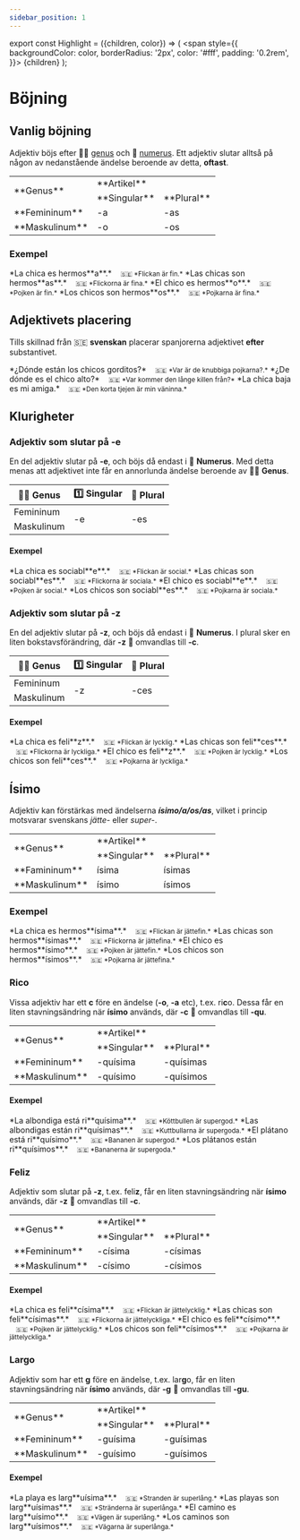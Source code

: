 ```yaml
---
sidebar_position: 1
---
```


export const Highlight = ({children, color}) => (
  <span
    style={{
      backgroundColor: color,
      borderRadius: '2px',
      color: '#fff',
      padding: '0.2rem',
    }}>
    {children}
  </span>
);

# <Highlight color="var(--highlight)">Böjning</Highlight>

## <Highlight color="#ff4802">Vanlig böjning</Highlight>

Adjektiv böjs efter 👱‍♀️ [genus](/docs/Substantiv/Genus) och 🔢 [numerus](/docs/Substantiv/Numerus). Ett adjektiv slutar alltså på någon av nedanstående ändelse beroende av detta, **oftast**. 


<table>
  <tbody>
    <tr>
      <td rowspan="2">**Genus**</td>
      <td colspan="2">**Artikel**</td>
    </tr>
    <tr>
      <td>**Singular**</td>
      <td>**Plural**</td>
    </tr>
    <tr>
      <td>**Femininum**</td>
      <td><div style={{ border: '4px solid var(--highlight)', padding: '10px', fontSize: '20px', fontWeight: 'bold', borderRadius: '5px', color: 'var(--highlight)', textAlign: 'center' }}> -a </div></td>
      <td><div style={{ border: '4px solid var(--highlight)', padding: '10px', fontSize: '20px', fontWeight: 'bold', borderRadius: '5px', color: 'var(--highlight)', textAlign: 'center' }}> -as </div></td>
    </tr>
      <td>**Maskulinum**</td>
      <td><div style={{ border: '4px solid var(--highlight)', padding: '10px', fontSize: '20px', fontWeight: 'bold', borderRadius: '5px', color: 'var(--highlight)', textAlign: 'center' }}> -o </div></td>
      <td><div style={{ border: '4px solid var(--highlight)', padding: '10px', fontSize: '20px', fontWeight: 'bold', borderRadius: '5px', color: 'var(--highlight)', textAlign: 'center' }}> -os </div></td>
  </tbody>
</table>

### <Highlight color="#ff4802">Exempel</Highlight>

<div class="custom-quote">  
*La chica es hermos**a**.*    
&nbsp;&nbsp;&nbsp;<small>🇸🇪 *Flickan är fin.*</small>    
*Las chicas son hermos**as**.*     
&nbsp;&nbsp;&nbsp;<small>🇸🇪 *Flickorna är fina.*</small>    
*El chico es hermos**o**.*     
&nbsp;&nbsp;&nbsp;<small>🇸🇪 *Pojken är fin.*</small>    
*Los chicos son hermos**os**.*     
&nbsp;&nbsp;&nbsp;<small>🇸🇪 *Pojkarna är fina.*</small>    
</div>

## <Highlight color="#ff4802">Adjektivets placering</Highlight>

Tills skillnad från 🇸🇪 **svenskan** placerar spanjorerna adjektivet **efter** substantivet. 

<div class="custom-quote">  
*¿Dónde están los chicos gorditos?*     
&nbsp;&nbsp;&nbsp;<small>🇸🇪 *Var är de knubbiga pojkarna?.*</small>    
*¿De dónde es el chico alto?*    
&nbsp;&nbsp;&nbsp;<small>🇸🇪 *Var kommer den långe killen från?*</small>    
*La chica baja es mi amiga.*    
&nbsp;&nbsp;&nbsp;<small>🇸🇪 *Den korta tjejen är min väninna.*</small>       
</div>

## <Highlight color="#ff4802">Klurigheter</Highlight>

### <Highlight color="#ff4802">Adjektiv som slutar på -e</Highlight>

En del adjektiv slutar på **-e**, och böjs då endast i 🔢 **Numerus**. Med detta menas att adjektivet inte får en annorlunda ändelse beroende av 👱‍♀️ **Genus**.

<table>
  <thead>
    <tr>
      <th>👱‍♀️ Genus</th>
      <th>1️⃣ Singular</th>
      <th>🔢 Plural</th>
    </tr>
  </thead>
  <tbody>
    <tr>
      <td>Femininum</td>
      <td rowspan="2"><div style={{ border: '4px solid var(--highlight)', padding: '10px', fontSize: '20px', fontWeight: 'bold', borderRadius: '5px', color: 'var(--highlight)', textAlign: 'center' }}> -e </div></td>
      <td rowspan="2"><div style={{ border: '4px solid var(--highlight)', padding: '10px', fontSize: '20px', fontWeight: 'bold', borderRadius: '5px', color: 'var(--highlight)', textAlign: 'center' }}> -es </div></td>
    </tr>
    <tr>
      <td>Maskulinum</td>
    </tr>
  </tbody>
</table>

#### <Highlight color="#ff4802">Exempel</Highlight>

<div class="custom-quote">  
*La chica es sociabl**e**.*     
&nbsp;&nbsp;&nbsp;<small>🇸🇪 *Flickan är social.*</small>    
*Las chicas son sociabl**es**.*    
&nbsp;&nbsp;&nbsp;<small>🇸🇪 *Flickorna är sociala.*</small>    
*El chico es sociabl**e**.*    
&nbsp;&nbsp;&nbsp;<small>🇸🇪 *Pojken är social.*</small>    
*Los chicos son sociabl**es**.*    
&nbsp;&nbsp;&nbsp;<small>🇸🇪 *Pojkarna är sociala.*</small>    
</div>

### <Highlight color="#ff4802">Adjektiv som slutar på -z</Highlight>

En del adjektiv slutar på **-z**, och böjs då endast i 🔢 **Numerus**. I plural sker en liten bokstavsförändring, där **-z** 🔀 omvandlas till **-c**.

<table>
  <thead>
    <tr>
      <th>👱‍♀️ Genus</th>
      <th>1️⃣ Singular</th>
      <th>🔢 Plural</th>
    </tr>
  </thead>
  <tbody>
    <tr>
      <td>Femininum</td>
      <td rowspan="2"><div style={{ border: '4px solid var(--highlight)', padding: '10px', fontSize: '20px', fontWeight: 'bold', borderRadius: '5px', color: 'var(--highlight)', textAlign: 'center' }}> -z </div></td>
      <td rowspan="2"><div style={{ border: '4px solid var(--highlight)', padding: '10px', fontSize: '20px', fontWeight: 'bold', borderRadius: '5px', color: 'var(--highlight)', textAlign: 'center' }}> -ces </div></td>
    </tr>
    <tr>
      <td>Maskulinum</td>
    </tr>
  </tbody>
</table>


#### <Highlight color="#ff4802">Exempel</Highlight>

<div class="custom-quote">  
*La chica es feli**z**.*    
&nbsp;&nbsp;&nbsp;<small>🇸🇪 *Flickan är lycklig.*</small>    
*Las chicas son feli**ces**.*    
&nbsp;&nbsp;&nbsp;<small>🇸🇪 *Flickorna är lyckliga.*</small>    
*El chico es feli**z**.*    
&nbsp;&nbsp;&nbsp;<small>🇸🇪 *Pojken är lycklig.*</small>    
*Los chicos son feli**ces**.*    
&nbsp;&nbsp;&nbsp;<small>🇸🇪 *Pojkarna är lyckliga.*</small>    
</div>


## <Highlight color="#ff4802">Ísimo</Highlight>

Adjektiv kan förstärkas med ändelserna ***ísimo/a/os/as***, vilket i princip motsvarar svenskans *jätte-* eller *super-*.

<table>
  <tbody>
    <tr>
      <td rowspan="2">**Genus**</td>
      <td colspan="2">**Artikel**</td>
    </tr>
    <tr>
      <td>**Singular**</td>
      <td>**Plural**</td>
    </tr>
    <tr>
      <td>**Famininum**</td>
      <td><div style={{ border: '4px solid var(--highlight)', padding: '10px', fontSize: '20px', fontWeight: 'bold', borderRadius: '5px', color: 'var(--highlight)', textAlign: 'center' }}> ísima </div></td>
      <td><div style={{ border: '4px solid var(--highlight)', padding: '10px', fontSize: '20px', fontWeight: 'bold', borderRadius: '5px', color: 'var(--highlight)', textAlign: 'center' }}> ísimas </div></td>
    </tr>
      <td>**Maskulinum**</td>
      <td><div style={{ border: '4px solid var(--highlight)', padding: '10px', fontSize: '20px', fontWeight: 'bold', borderRadius: '5px', color: 'var(--highlight)', textAlign: 'center' }}> ísimo </div></td>
      <td><div style={{ border: '4px solid var(--highlight)', padding: '10px', fontSize: '20px', fontWeight: 'bold', borderRadius: '5px', color: 'var(--highlight)', textAlign: 'center' }}> ísimos </div></td>
  </tbody>
</table>

### <Highlight color="#ff4802">Exempel</Highlight>

<div class="custom-quote">  
*La chica es hermos**ísima**.*    
&nbsp;&nbsp;&nbsp;<small>🇸🇪 *Flickan är jättefin.*</small>    
*Las chicas son hermos**ísimas**.*    
&nbsp;&nbsp;&nbsp;<small>🇸🇪 *Flickorna är jättefina.*</small>    
*El chico es hermos**ísimo**.*    
&nbsp;&nbsp;&nbsp;<small>🇸🇪 *Pojken är jättefin.*</small>    
*Los chicos son hermos**ísimos**.*    
&nbsp;&nbsp;&nbsp;<small>🇸🇪 *Pojkarna är jättefina.*</small>    
</div>

### <Highlight color="#ff4802">Rico</Highlight>

Vissa adjektiv har ett **c** före en ändelse (**-o**, **-a** etc), t.ex. ri**c**o. Dessa får en liten stavningsändring när **ísimo** används, där **-c** 🔀 omvandlas till **-qu**.

<table>
  <tbody>
    <tr>
      <td rowspan="2">**Genus**</td>
      <td colspan="2">**Artikel**</td>
    </tr>
    <tr>
      <td>**Singular**</td>
      <td>**Plural**</td>
    </tr>
    <tr>
      <td>**Femininum**</td>
      <td><div style={{ border: '4px solid var(--highlight)', padding: '10px', fontSize: '20px', fontWeight: 'bold', borderRadius: '5px', color: 'var(--highlight)', textAlign: 'center' }}> -quísima </div></td>
      <td><div style={{ border: '4px solid var(--highlight)', padding: '10px', fontSize: '20px', fontWeight: 'bold', borderRadius: '5px', color: 'var(--highlight)', textAlign: 'center' }}> -quísimas </div></td>
    </tr>
      <td>**Maskulinum**</td>
      <td><div style={{ border: '4px solid var(--highlight)', padding: '10px', fontSize: '20px', fontWeight: 'bold', borderRadius: '5px', color: 'var(--highlight)', textAlign: 'center' }}> -quísimo </div></td>
      <td><div style={{ border: '4px solid var(--highlight)', padding: '10px', fontSize: '20px', fontWeight: 'bold', borderRadius: '5px', color: 'var(--highlight)', textAlign: 'center' }}> -quísimos </div></td>
  </tbody>
</table>

#### <Highlight color="#ff4802">Exempel</Highlight>

<div class="custom-quote">  
*La albondiga está ri**quísima**.*    
&nbsp;&nbsp;&nbsp;<small>🇸🇪 *Köttbullen är supergod.*</small>    
*Las albondigas están ri**quísimas**.*    
&nbsp;&nbsp;&nbsp;<small>🇸🇪 *Kuttbullarna är supergoda.*</small>    
*El plátano está ri**quísimo**.*    
&nbsp;&nbsp;&nbsp;<small>🇸🇪 *Bananen är supergod.*</small>    
*Los plátanos están ri**quísimos**.*    
&nbsp;&nbsp;&nbsp;<small>🇸🇪 *Bananerna är supergoda.*</small>    
</div>

### <Highlight color="#ff4802">Feliz</Highlight>

Adjektiv som slutar på **-z**, t.ex. feli**z**, får en liten stavningsändring när **ísimo** används, där **-z** 🔀 omvandlas till **-c**.

<table>
  <tbody>
    <tr>
      <td rowspan="2">**Genus**</td>
      <td colspan="2">**Artikel**</td>
    </tr>
    <tr>
      <td>**Singular**</td>
      <td>**Plural**</td>
    </tr>
    <tr>
      <td>**Femininum**</td>
      <td><div style={{ border: '4px solid var(--highlight)', padding: '10px', fontSize: '20px', fontWeight: 'bold', borderRadius: '5px', color: 'var(--highlight)', textAlign: 'center' }}> -císima </div></td>
      <td><div style={{ border: '4px solid var(--highlight)', padding: '10px', fontSize: '20px', fontWeight: 'bold', borderRadius: '5px', color: 'var(--highlight)', textAlign: 'center' }}> -císimas </div></td>
    </tr>
      <td>**Maskulinum**</td>
      <td><div style={{ border: '4px solid var(--highlight)', padding: '10px', fontSize: '20px', fontWeight: 'bold', borderRadius: '5px', color: 'var(--highlight)', textAlign: 'center' }}> -císimo </div></td>
      <td><div style={{ border: '4px solid var(--highlight)', padding: '10px', fontSize: '20px', fontWeight: 'bold', borderRadius: '5px', color: 'var(--highlight)', textAlign: 'center' }}> -císimos </div></td>
  </tbody>
</table>

#### <Highlight color="#ff4802">Exempel</Highlight>

<div class="custom-quote">  
*La chica es feli**císima**.*    
&nbsp;&nbsp;&nbsp;<small>🇸🇪 *Flickan är jättelycklig.*</small>    
*Las chicas son feli**císimas**.*    
&nbsp;&nbsp;&nbsp;<small>🇸🇪 *Flickorna är jättelyckliga.*</small>    
*El chico es feli**císimo**.*    
&nbsp;&nbsp;&nbsp;<small>🇸🇪 *Pojken är jättelycklig.*</small>    
*Los chicos son feli**císimos**.*    
&nbsp;&nbsp;&nbsp;<small>🇸🇪 *Pojkarna är jättelyckliga.*</small>    
</div>

### <Highlight color="#ff4802">Largo</Highlight>

Adjektiv som har ett **g** före en ändelse, t.ex. lar**g**o, får en liten stavningsändring när **ísimo** används, där **-g** 🔀 omvandlas till **-gu**.

<table>
  <tbody>
    <tr>
      <td rowspan="2">**Genus**</td>
      <td colspan="2">**Artikel**</td>
    </tr>
    <tr>
      <td>**Singular**</td>
      <td>**Plural**</td>
    </tr>
    <tr>
      <td>**Femininum**</td>
      <td><div style={{ border: '4px solid var(--highlight)', padding: '10px', fontSize: '20px', fontWeight: 'bold', borderRadius: '5px', color: 'var(--highlight)', textAlign: 'center' }}> -guísima </div></td>
      <td><div style={{ border: '4px solid var(--highlight)', padding: '10px', fontSize: '20px', fontWeight: 'bold', borderRadius: '5px', color: 'var(--highlight)', textAlign: 'center' }}> -guísimas </div></td>
    </tr>
      <td>**Maskulinum**</td>
      <td><div style={{ border: '4px solid var(--highlight)', padding: '10px', fontSize: '20px', fontWeight: 'bold', borderRadius: '5px', color: 'var(--highlight)', textAlign: 'center' }}> -guísimo </div></td>
      <td><div style={{ border: '4px solid var(--highlight)', padding: '10px', fontSize: '20px', fontWeight: 'bold', borderRadius: '5px', color: 'var(--highlight)', textAlign: 'center' }}> -guísimos </div></td>
  </tbody>
</table>

#### <Highlight color="#ff4802">Exempel</Highlight>

<div class="custom-quote">  
*La playa es larg**uísima**.*    
&nbsp;&nbsp;&nbsp;<small>🇸🇪 *Stranden är superlång.*</small>    
*Las playas son larg**uísimas**.*    
&nbsp;&nbsp;&nbsp;<small>🇸🇪 *Stränderna är superlånga.*</small>    
*El camino es larg**uísimo**.*    
&nbsp;&nbsp;&nbsp;<small>🇸🇪 *Vägen är superlång.*</small>    
*Los caminos son larg**uísimos**.*    
&nbsp;&nbsp;&nbsp;<small>🇸🇪 *Vägarna är superlånga.*</small>    
</div>
